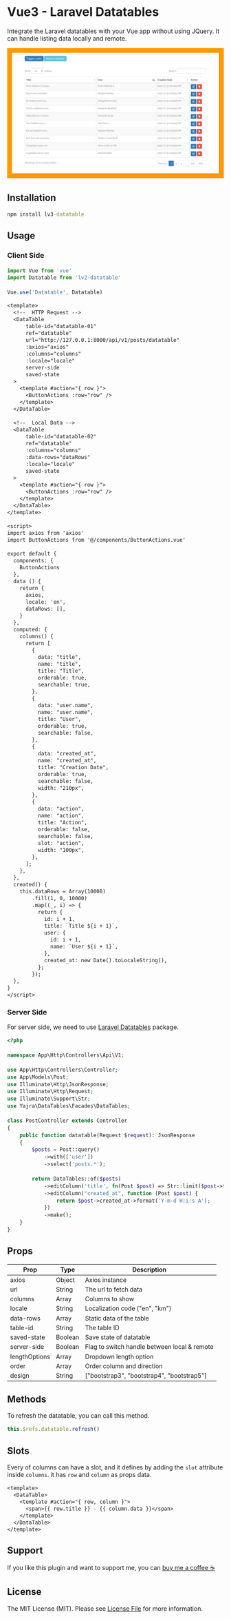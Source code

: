 # Vue3 - Laravel Datatables

Integrate the Laravel datatables with your Vue app without using JQuery. It can handle listing data locally and remote.

![](https://raw.githubusercontent.com/HELMAB/lv3-datatable/master/src/assets/ui.png)

## Installation

```cmd
npm install lv3-datatable
```

## Usage

### Client Side

```js
import Vue from 'vue'
import Datatable from 'lv2-datatable'

Vue.use('Datatable', Datatable)
```

```vue
<template>
  <!--  HTTP Request -->
  <DataTable
      table-id="datatable-01"
      ref="datatable"
      url="http://127.0.0.1:8000/api/v1/posts/datatable"
      :axios="axios"
      :columns="columns"
      :locale="locale"
      server-side
      saved-state
  >
    <template #action="{ row }">
      <ButtonActions :row="row" />
    </template>
  </DataTable>

  <!--  Local Data -->
  <DataTable
      table-id="datatable-02"
      ref="datatable"
      :columns="columns"
      :data-rows="dataRows"
      :locale="locale"
      saved-state
  >
    <template #action="{ row }">
      <ButtonActions :row="row" />
    </template>
  </DataTable>
</template>

<script>
import axios from 'axios'
import ButtonActions from '@/components/ButtonActions.vue'

export default {
  components: {
    ButtonActions
  },
  data () {
    return {
      axios,
      locale: 'en',
      dataRows: [],
    }
  },
  computed: {
    columns() {
      return [
        {
          data: "title",
          name: "title",
          title: "Title",
          orderable: true,
          searchable: true,
        },
        {
          data: "user.name",
          name: "user.name",
          title: "User",
          orderable: true,
          searchable: false,
        },
        {
          data: "created_at",
          name: "created_at",
          title: "Creation Date",
          orderable: true,
          searchable: false,
          width: "210px",
        },
        {
          data: "action",
          name: "action",
          title: "Action",
          orderable: false,
          searchable: false,
          slot: "action",
          width: "100px",
        },
      ];
    },
  },
  created() {
    this.dataRows = Array(10000)
        .fill(1, 0, 10000)
        .map((_, i) => {
          return {
            id: i + 1,
            title: `Title ${i + 1}`,
            user: {
              id: i + 1,
              name: `User ${i + 1}`,
            },
            created_at: new Date().toLocaleString(),
          };
        });
  },
}
</script>
```
### Server Side

For server side, we need to use [Laravel Datatables](https://github.com/yajra/laravel-datatables) package.

```php
<?php

namespace App\Http\Controllers\Api\V1;

use App\Http\Controllers\Controller;
use App\Models\Post;
use Illuminate\Http\JsonResponse;
use Illuminate\Http\Request;
use Illuminate\Support\Str;
use Yajra\DataTables\Facades\DataTables;

class PostController extends Controller
{
    public function datatable(Request $request): JsonResponse
    {
        $posts = Post::query()
            ->with(['user'])
            ->select('posts.*');

        return DataTables::of($posts)
            ->editColumn('title', fn(Post $post) => Str::limit($post->title, 20))
            ->editColumn("created_at", function (Post $post) {
                return $post->created_at->format('Y-m-d H:i:s A');
            })
            ->make();
    }
}
```

## Props

| Prop          | Type    | Description                                  |
|---------------|---------|----------------------------------------------|
| axios         | Object  | Axios instance                               |
| url           | String  | The url to fetch data                        |
| columns       | Array   | Columns to show                              |
| locale        | String  | Localization code ("en", "km")               |
| data-rows     | Array   | Static data of the table                     |
| table-id      | String  | The table ID                                 |
| saved-state   | Boolean | Save state of datatable                      |
| server-side   | Boolean | Flag to switch handle between local & remote |
| lengthOptions | Array   | Dropdown length option                       |
| order         | Array   | Order column and direction                   |
| design        | String  | ["bootstrap3", "bootstrap4", "bootstrap5"]   |

## Methods

To refresh the datatable, you can call this method.

```js
this.$refs.datatable.refresh()
```

## Slots

Every of columns can have a slot, and it defines by adding the `slot` attribute inside `columns`. it has `row` and `column` as props data.

```vue
<template>
  <DataTable>
    <template #action="{ row, column }">
      <span>{{ row.title }} - {{ column.data }}</span>
    </template>
  </DataTable>
</template>
```

## Support

If you like this plugin and want to support me, you can [buy me a coffee ☕](https://www.buymeacoffee.com/helmab)

## License

The MIT License (MIT). Please see [License File](https://github.com/HELMAB/lv2-datatable/blob/master/LICENSE) for more information.
